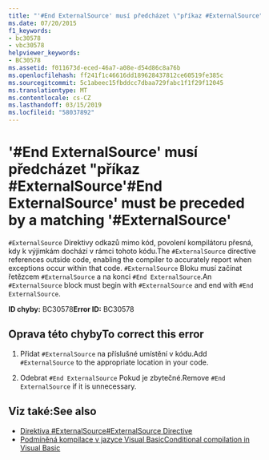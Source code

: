 ```yaml
---
title: "'#End ExternalSource' musí předcházet \"příkaz #ExternalSource"
ms.date: 07/20/2015
f1_keywords:
- bc30578
- vbc30578
helpviewer_keywords:
- BC30578
ms.assetid: f011673d-eced-46a7-a08e-d54d86c8a76b
ms.openlocfilehash: ff241f1c46616dd189628437812ce60519fe385c
ms.sourcegitcommit: 5c1abeec15fbddcc7dbaa729fabc1f1f29f12045
ms.translationtype: MT
ms.contentlocale: cs-CZ
ms.lasthandoff: 03/15/2019
ms.locfileid: "58037892"
---
```

# <a name="end-externalsource-must-be-preceded-by-a-matching-externalsource"></a><span data-ttu-id="6bc84-102">'#End ExternalSource' musí předcházet "příkaz #ExternalSource</span><span class="sxs-lookup"><span data-stu-id="6bc84-102">'#End ExternalSource' must be preceded by a matching '#ExternalSource'</span></span>
<span data-ttu-id="6bc84-103">`#ExternalSource` Direktivy odkazů mimo kód, povolení kompilátoru přesná, kdy k výjimkám dochází v rámci tohoto kódu.</span><span class="sxs-lookup"><span data-stu-id="6bc84-103">The `#ExternalSource` directive references outside code, enabling the compiler to accurately report when exceptions occur within that code.</span></span> <span data-ttu-id="6bc84-104">`#ExternalSource` Bloku musí začínat řetězcem `#ExternalSource` a na konci `#End ExternalSource`.</span><span class="sxs-lookup"><span data-stu-id="6bc84-104">An `#ExternalSource` block must begin with `#ExternalSource` and end with `#End ExternalSource`.</span></span>  
  
 <span data-ttu-id="6bc84-105">**ID chyby:** BC30578</span><span class="sxs-lookup"><span data-stu-id="6bc84-105">**Error ID:** BC30578</span></span>  
  
## <a name="to-correct-this-error"></a><span data-ttu-id="6bc84-106">Oprava této chyby</span><span class="sxs-lookup"><span data-stu-id="6bc84-106">To correct this error</span></span>  
  
1.  <span data-ttu-id="6bc84-107">Přidat `#ExternalSource` na příslušné umístění v kódu.</span><span class="sxs-lookup"><span data-stu-id="6bc84-107">Add `#ExternalSource` to the appropriate location in your code.</span></span>  
  
2.  <span data-ttu-id="6bc84-108">Odebrat `#End ExternalSource` Pokud je zbytečné.</span><span class="sxs-lookup"><span data-stu-id="6bc84-108">Remove `#End ExternalSource` if it is unnecessary.</span></span>  
  
## <a name="see-also"></a><span data-ttu-id="6bc84-109">Viz také:</span><span class="sxs-lookup"><span data-stu-id="6bc84-109">See also</span></span>

- [<span data-ttu-id="6bc84-110">Direktiva #ExternalSource</span><span class="sxs-lookup"><span data-stu-id="6bc84-110">#ExternalSource Directive</span></span>](../../visual-basic/language-reference/directives/externalsource-directive.md)
- [<span data-ttu-id="6bc84-111">Podmíněná kompilace v jazyce Visual Basic</span><span class="sxs-lookup"><span data-stu-id="6bc84-111">Conditional compilation in Visual Basic</span></span>](~/docs/visual-basic/programming-guide/program-structure/conditional-compilation.md)
